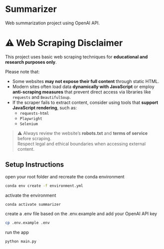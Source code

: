 # Summarizer

Web summarization project using OpenAI API.

# ⚠️ Web Scraping Disclaimer

This project uses basic web scraping techniques for **educational and research purposes only**.  

Please note that:

- Some websites **may not expose their full content** through static HTML.
- Modern sites often load data **dynamically with JavaScript** or employ **anti-scraping measures** that prevent direct access via libraries like `requests` and `BeautifulSoup`.
- If the scraper fails to extract content, consider using tools that **support JavaScript rendering**, such as:
  - `requests-html`
  - `Playwright`
  - `Selenium`

> ⚠️ Always review the website’s **robots.txt** and **terms of service** before scraping.  
> Respect legal and ethical boundaries when accessing external content.

## Setup Instructions
open your root folder and recreate the conda environment
```bash
conda env create -f environment.yml
```

activate the environment
```bash
conda activate summarizer
```

create a .env file based on the .env.example and add your OpenAI API key
```bash
cp .env.example .env
```

run the app
```bash
python main.py
```
